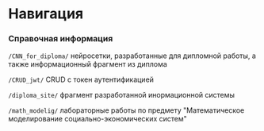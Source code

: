 # Навигация


### Справочная информация  
 
`/CNN_for_diploma/` нейросетки, разработанные для дипломной работы, а также информационный фрагмент из диплома  

`/CRUD_jwt/` CRUD с токен аутентификацией  

`/diploma_site/` фрагмент разработанной инормационной системы  

`/math_modelig/` лабораторные работы по предмету "Математическое моделирование социально-экономических систем"

